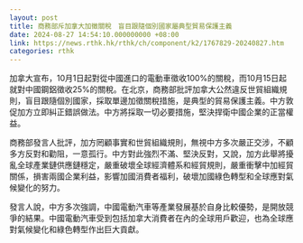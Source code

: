 ```yaml
---
layout: post
title: 商務部斥加拿大加徵關稅　盲目跟隨個別國家屬典型貿易保護主義
date: 2024-08-27 14:54:10.000000000 +08:00
link: https://news.rthk.hk/rthk/ch/component/k2/1767829-20240827.htm
categories: rthk
---
```


加拿大宣布，10月1日起對從中國進口的電動車徵收100%的關稅，而10月15日起就對中國鋼鋁徵收25%的關稅。在北京，商務部批評加拿大公然違反世貿組織規則，盲目跟隨個別國家，採取單邊加徵關稅措施，是典型的貿易保護主義。中方敦促加方立即糾正錯誤做法。中方將採取一切必要措施，堅決捍衛中國企業的正當權益。

商務部發言人批評，加方罔顧事實和世貿組織規則，無視中方多次嚴正交涉，不顧多方反對和勸阻，一意孤行。中方對此強烈不滿、堅決反對，又說，加方此舉將擾亂全球產業鏈供應鏈穩定，嚴重破壞全球經濟體系和經貿規則，嚴重衝擊中加經貿關係，損害兩國企業利益，影響加國消費者福利，破壞加國綠色轉型和全球應對氣候變化的努力。

發言人說，中方多次強調，中國電動汽車等產業發展基於自身比較優勢，是開放競爭的結果。中國電動汽車受到包括加拿大消費者在內的全球用戶歡迎，也為全球應對氣候變化和綠色轉型作出巨大貢獻。
